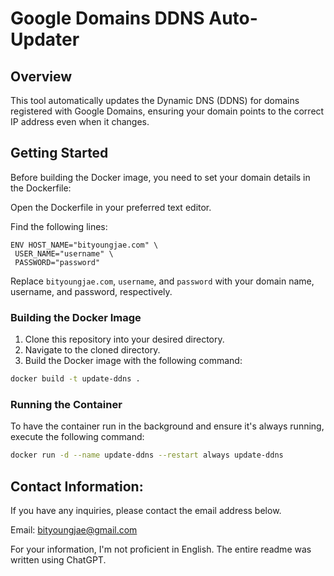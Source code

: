 # Google Domains DDNS Auto-Updater

## Overview

This tool automatically updates the Dynamic DNS (DDNS) for domains registered with Google Domains, ensuring your domain points to the correct IP address even when it changes.

## Getting Started

Before building the Docker image, you need to set your domain details in the Dockerfile:

Open the Dockerfile in your preferred text editor.

Find the following lines:

```docker
ENV HOST_NAME="bityoungjae.com" \
 USER_NAME="username" \
 PASSWORD="password"
```

Replace `bityoungjae.com`, `username`, and `password` with your domain name, username, and password, respectively.

### Building the Docker Image

1. Clone this repository into your desired directory.
2. Navigate to the cloned directory.
3. Build the Docker image with the following command:

```sh
docker build -t update-ddns .
```

### Running the Container

To have the container run in the background and ensure it's always running, execute the following command:

```sh
docker run -d --name update-ddns --restart always update-ddns
```

## Contact Information:

If you have any inquiries, please contact the email address below.

Email: bityoungjae@gmail.com

For your information, I'm not proficient in English. The entire readme was written using ChatGPT.
